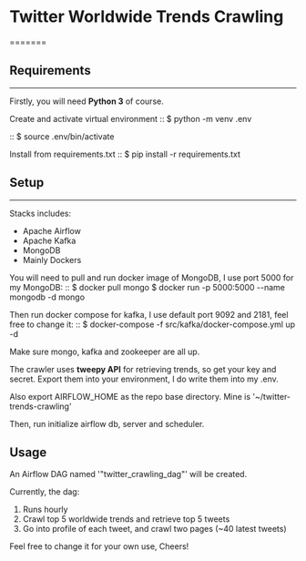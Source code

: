 # Twitter Worldwide Trends Crawling
=======

## Requirements
-------
Firstly, you will need **Python 3** of course.

Create and activate virtual environment
::
    $ python -m venv .env

::
    $ source .env/bin/activate

Install from requirements.txt
::
    $ pip install -r requirements.txt

## Setup
-------
Stacks includes:
- Apache Airflow
- Apache Kafka
- MongoDB
- Mainly Dockers

You will need to pull and run docker image of MongoDB, I use port 5000 for my MongoDB:
::
    $ docker pull mongo
    $ docker run -p 5000:5000 --name mongodb -d mongo

Then run docker compose for kafka, I use default port 9092 and 2181, feel free to change it:
::
    $ docker-compose -f src/kafka/docker-compose.yml up -d

Make sure mongo, kafka and zookeeper are all up.

The crawler uses **tweepy API** for retrieving trends, so get your key and secret. Export them into your environment, I do write them into my .env.

Also export AIRFLOW_HOME as the repo base directory. Mine is '~/twitter-trends-crawling'

Then, run initialize airflow db, server and scheduler.

## Usage
An Airflow DAG named '"twitter_crawling_dag"' will be created.

Currently, the dag:
1. Runs hourly
2. Crawl top 5 worldwide trends and retrieve top 5 tweets
3. Go into profile of each tweet, and crawl two pages (~40 latest tweets)

Feel free to change it for your own use, Cheers!
